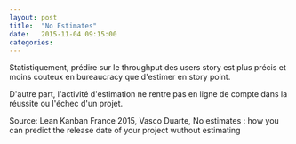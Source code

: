 ```yaml
---
layout: post
title:  "No Estimates"
date:   2015-11-04 09:15:00
categories:
---
```


Statistiquement, prédire sur le throughput des users story est plus précis et moins couteux en bureaucracy que d'estimer en story point.

D'autre part, l'activité d'estimation ne rentre pas en ligne de compte dans la réussite ou l'échec d'un projet.


Source: Lean Kanban France 2015, Vasco Duarte, No estimates : how you can predict the release date of your project wuthout estimating